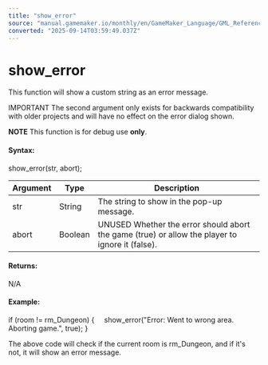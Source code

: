 ```yaml
---
title: "show_error"
source: "manual.gamemaker.io/monthly/en/GameMaker_Language/GML_Reference/Debugging/show_error.htm"
converted: "2025-09-14T03:59:49.037Z"
---
```


# show\_error

This function will show a custom string as an error message.

IMPORTANT The second argument only exists for backwards compatibility with older projects and will have no effect on the error dialog shown.

**NOTE** This function is for debug use **only**.

#### Syntax:

show\_error(str, abort);

| Argument | Type | Description |
| --- | --- | --- |
| str | String | The string to show in the pop-up message. |
| abort | Boolean | UNUSED Whether the error should abort the game (true) or allow the player to ignore it (false). |

#### Returns:

N/A

#### Example:

if (room != rm\_Dungeon)
{
    show\_error("Error: Went to wrong area. Aborting game.", true);
}

The above code will check if the current room is rm\_Dungeon, and if it's not, it will show an error message.